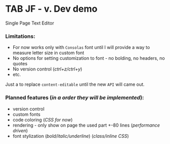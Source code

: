 # TAB JF - v. Dev demo
Single Page Text Editor

### Limitations:
- For now works only with `Consolas` font until I will provide a way to measure letter size in custom font
- No options for setting customization to font - no bolding, no headers, no quotes
- No version control (_ctrl+z/ctrl+y_)
- etc.

Just a to replace `content-editable` until the new `API` will came out.

### Planned features (_in a order they will be implemented_):
  - version control
  - custom fonts
  - code coloring (_CSS for now_)
  - rendering - only show on page the used part +-80 lines (_performance driven_)
  - font stylization (_bold/italic/underline_) (_class/inline CSS_)

